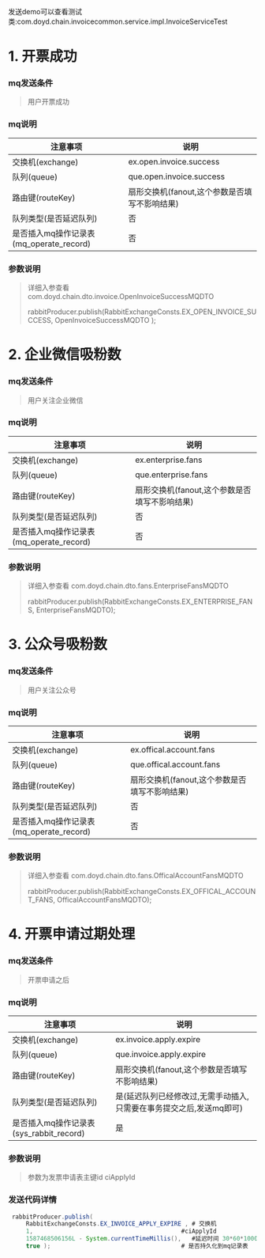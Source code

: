 发送demo可以查看测试类:com.doyd.chain.invoicecommon.service.impl.InvoiceServiceTest

# 1. 开票成功

### mq发送条件

> 用户开票成功

### mq说明

| 注意事项                                | 说明                                          |
| --------------------------------------- | --------------------------------------------- |
| 交换机(exchange)                        | ex.open.invoice.success                       |
| 队列(queue)                             | que.open.invoice.success                      |
| 路由键(routeKey)                        | 扇形交换机(fanout,这个参数是否填写不影响结果) |
| 队列类型(是否延迟队列)                  | 否                                            |
| 是否插入mq操作记录表(mq_operate_record) | 否                                            |

### 参数说明 

> 详细入参查看 com.doyd.chain.dto.invoice.OpenInvoiceSuccessMQDTO
>
> rabbitProducer.publish(RabbitExchangeConsts.EX_OPEN_INVOICE_SUCCESS, OpenInvoiceSuccessMQDTO );

# 2. 企业微信吸粉数

### mq发送条件

> 用户关注企业微信

### mq说明

| 注意事项                                | 说明                                          |
| --------------------------------------- | --------------------------------------------- |
| 交换机(exchange)                        | ex.enterprise.fans                            |
| 队列(queue)                             | que.enterprise.fans                           |
| 路由键(routeKey)                        | 扇形交换机(fanout,这个参数是否填写不影响结果) |
| 队列类型(是否延迟队列)                  | 否                                            |
| 是否插入mq操作记录表(mq_operate_record) | 否                                            |

### 参数说明 

> 详细入参查看 com.doyd.chain.dto.fans.EnterpriseFansMQDTO
>
> rabbitProducer.publish(RabbitExchangeConsts.EX_ENTERPRISE_FANS, EnterpriseFansMQDTO);

# 3. 公众号吸粉数

### mq发送条件

> 用户关注公众号

### mq说明

| 注意事项                                | 说明                                          |
| --------------------------------------- | --------------------------------------------- |
| 交换机(exchange)                        | ex.offical.account.fans                       |
| 队列(queue)                             | que.offical.account.fans                      |
| 路由键(routeKey)                        | 扇形交换机(fanout,这个参数是否填写不影响结果) |
| 队列类型(是否延迟队列)                  | 否                                            |
| 是否插入mq操作记录表(mq_operate_record) | 否                                            |

### 参数说明 

> 详细入参查看 com.doyd.chain.dto.fans.OfficalAccountFansMQDTO
>
> rabbitProducer.publish(RabbitExchangeConsts.EX_OFFICAL_ACCOUNT_FANS, OfficalAccountFansMQDTO);
# 4. 开票申请过期处理

### mq发送条件

> 开票申请之后

### mq说明

| 注意事项                                | 说明                                                         |
| --------------------------------------- | ------------------------------------------------------------ |
| 交换机(exchange)                        | ex.invoice.apply.expire                                      |
| 队列(queue)                             | que.invoice.apply.expire                                     |
| 路由键(routeKey)                        | 扇形交换机(fanout,这个参数是否填写不影响结果)                |
| 队列类型(是否延迟队列)                  | 是(延迟队列已经修改过,无需手动插入,只需要在事务提交之后,发送mq即可) |
| 是否插入mq操作记录表(sys_rabbit_record) | 是                                                           |

### 参数说明 

> 参数为发票申请表主键id ciApplyId
>

### 发送代码详情

```java
 rabbitProducer.publish(
     RabbitExchangeConsts.EX_INVOICE_APPLY_EXPIRE ,	# 交换机
     1,   										 #ciApplyId
     1587468506156L - System.currentTimeMillis(),	#延迟时间 30*60*1000L(30分钟)
     true );									 # 是否持久化到mq记录表
```



